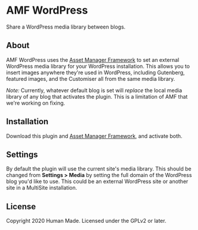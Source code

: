 # AMF WordPress

Share a WordPress media library between blogs.


## About

AMF WordPress uses the [Asset Manager Framework](https://github.com/humanmade/asset-manager-framework) to set an external WordPress media library for your WordPress installation. This allows you to insert images anywhere they're used in WordPress, including Gutenberg, featured images, and the Customiser all from the same media library.

*Note:* Currently, whatever default blog is set will *replace* the local media library of any blog that activates the plugin. This is a limitation of AMF that we're working on fixing.


## Installation

Download this plugin and [Asset Manager Framework](https://github.com/humanmade/asset-manager-framework), and activate both.


## Settings

By default the plugin will use the current site's media library. This should be changed from **Settings > Media** by setting the full domain of the WordPress blog you'd like to use. This could be an external WordPress site or another site in a MultiSite installation.


## License

Copyright 2020 Human Made. Licensed under the GPLv2 or later.

